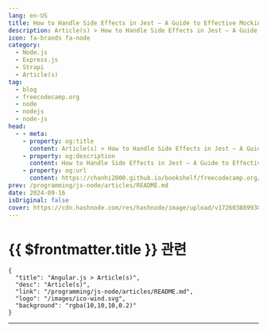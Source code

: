 ```yaml
---
lang: en-US
title: How to Handle Side Effects in Jest – A Guide to Effective Mocking
description: Article(s) > How to Handle Side Effects in Jest – A Guide to Effective Mocking
icon: fa-brands fa-node
category: 
  - Node.js
  - Express.js
  - Strapi
  - Article(s)
tag: 
  - blog
  - freecodecamp.org
  - node
  - nodejs
  - node-js
head:
  - - meta:
    - property: og:title
      content: Article(s) > How to Handle Side Effects in Jest – A Guide to Effective Mocking
    - property: og:description
      content: How to Handle Side Effects in Jest – A Guide to Effective Mocking
    - property: og:url
      content: https://chanhi2000.github.io/bookshelf/freecodecamp.org/how-to-handle-side-effects-in-jest.html
prev: /programming/js-node/articles/README.md
date: 2024-09-16
isOriginal: false
cover: https://cdn.hashnode.com/res/hashnode/image/upload/v1726038899380/6210fc66-17fb-4db9-9f91-1e7d38dc256c.png
---
```


# {{ $frontmatter.title }} 관련

```component VPCard
{
  "title": "Angular.js > Article(s)",
  "desc": "Article(s)",
  "link": "/programming/js-node/articles/README.md",
  "logo": "/images/ico-wind.svg",
  "background": "rgba(10,10,10,0.2)"
}
```

---

<SiteInfo
  name="How to Handle Side Effects in Jest – A Guide to Effective Mocking"
  desc="Unit testing is a major topic for every developer. It is a fundamental practice in building software applications. Unit testing helps you to identify bugs early and makes code maintenance easier. By isolating and testing single units or components of..."
  url="https://freecodecamp.org/news/how-to-handle-side-effects-in-jest/"
  logo="https://cdn.freecodecamp.org/universal/favicons/favicon.ico"
  preview="https://cdn.hashnode.com/res/hashnode/image/upload/v1726038899380/6210fc66-17fb-4db9-9f91-1e7d38dc256c.png"/>

<!-- TODO: 작성 -->

<!-- 
<p>Unit testing is a major topic for every developer. It is a fundamental practice in building software applications. Unit testing helps you to identify bugs early and makes code maintenance easier. By isolating and testing single units or components of your application, you can ensure their reliability and functionality.</p>
<p>When applying unit testing, you need to focus on the main logic of a component without affecting external dependencies or causing side effects—unintended changes that occur outside a function's scope, like database queries or network requests.</p>
<p>Jest is a popular testing framework that offers powerful capabilities to help in effective testing. Mocking in Jest helps you test and manage external dependencies and handle side effects.</p>
<p>In this guide, you will learn about unit testing essentials, focusing on Jest mocks. Whether you're just starting or looking to enhance your testing strategy, this guide will equip you with the knowledge to write effective and efficient tests.</p>
<h3 id="heading-heres-what-well-cover"><strong>Here's what we'll cover:</strong></h3>
<ul>
<li><p><a class="post-section-overview" href="#heading-what-is-unit-testing">What is Unit Testing?</a></p>
</li>
<li><p><a class="post-section-overview" href="#heading-what-are-external-dependencies">What are External Dependencies?</a></p>
</li>
<li><p><a class="post-section-overview" href="#heading-what-are-side-effects">What are Side Effects?</a></p>
</li>
<li><p><a class="post-section-overview" href="#heading-what-is-mocking">What is Mocking?</a></p>
</li>
<li><p><a class="post-section-overview" href="#heading-use-case-login-express-controller">Use Case: Login Express Controller</a></p>
</li>
<li><p><a class="post-section-overview" href="#heading-summary">Summary</a></p>
</li>
</ul>
<h2 id="heading-what-is-unit-testing"><strong>What is Unit Testing?</strong></h2>
<p>Unit testing is a software testing technique used to test a single component of your application in isolation. This component may be a class, a method, or a module.</p>
<h3 id="heading-why-you-should-use-unit-testing">Why You Should Use Unit Testing</h3>
<ol>
<li><p>You will be able to detect bugs earlier, it helps you to detect if a component behaves as expected.</p>
</li>
<li><p>Enables you to modify your component safely. If you update your component and, by mistake, add or modify something you should not, the test will fail if these changes introduce a new bug.</p>
</li>
<li><p>It can serve as a documentation that shows how individual units of your app work.</p>
</li>
<li><p>Encourages you to write cleaner code. The cleaner your component is, the easier and simpler your test will be.</p>
</li>
<li><p>It helps you to easily integrate different parts of your application, as you will be sure that every single component works correctly.</p>
</li>
<li><p>In the long term, you can maintain your application faster.</p>
</li>
</ol>
<p>Let us dive-deep into some practical usages:</p>
<p>Let’s assume that you have a multiplication function that should take two arguments and return the result.</p>
<p>Here’s the code:</p>
<pre class="language-javascript" tabindex="0"><code class="language-javascript"><span class="token keyword">function</span> <span class="token function">multiply</span><span class="token punctuation">(</span><span class="token parameter">a<span class="token punctuation">,</span>b</span><span class="token punctuation">)</span> <span class="token punctuation">{</span>
    <span class="token keyword">return</span> a<span class="token operator">*</span>b
<span class="token punctuation">}</span>
<span class="token keyword">export</span> <span class="token keyword">default</span> multiply
</code></pre>
<p><strong>Note</strong>: To use Jest with Node.js ECMAScript modules, check out this <a target="_blank" href="https://ayanabilothman.hashnode.dev/configure-jest-to-use-it-with-nodejs-ecmascript-modules">article</a> for configuration.</p>
<p>So how can you test this function using Jest?</p>
<ol>
<li><p>Create <strong><em>__tests__</em></strong> folder in the root folder.</p>
</li>
<li><p>Create file <strong><em>multiply.test.js</em></strong> inside <strong><em>__tests__</em></strong> .</p>
<p> Note that any file ending with <strong><em>.test.js</em></strong> will be executed by Jest.</p>
</li>
<li><p>Start writing your tests by calling the <code>it("",()=&gt;{})</code> Jest method.</p>
</li>
</ol>
<p>Let's understand what `<code>it("",()=&gt;{})</code>` does:</p>
<p>The <code>it</code> method is a Jest function used to test certain behaviors in your function.<br>The first argument should be the test name, which can be an assertion text for what you expect from this test.</p>
<p>For example, if you need to test whether the <code>multiply</code> function returns the right result using the arguments and if they are numbers, you can write <code>it("should return the multiplication of inputs of type number",()=&gt;{})</code>.</p>
<p>The second argument is a function for your test logic. It gets invoked once you run your test<strong>.</strong></p>
<p>To effectively write your tests, you should apply the AAA (Arrange-Act-Assert) Pattern.</p>
<ol>
<li><p><strong>Arrange</strong>: Setup the data or configure any dependencies you will use in this test.</p>
</li>
<li><p><strong>Act:</strong> Call the function you are testing.</p>
</li>
<li><p><strong>Assert:</strong> Write your expectations—how you are expecting the function you are testing to behave. For assertion, you will always use the <code>expect</code> Jest method.</p>
</li>
</ol>
<p>Think of every <code>it("",()=&gt;{})</code> statement as a different scenario of your function.</p>
<p>Here’s an example:</p>
<pre class="language-javascript" tabindex="0"><code class="language-javascript"><span class="token keyword">import</span> multiply <span class="token keyword">from</span> <span class="token string">'./../multiply.js'</span>

<span class="token function">it</span><span class="token punctuation">(</span><span class="token string">"should return the multiplication of inputs of type number"</span><span class="token punctuation">,</span> <span class="token punctuation">(</span><span class="token punctuation">)</span> <span class="token operator">=&gt;</span> <span class="token punctuation">{</span>
  <span class="token comment">// Arrange</span>
  <span class="token keyword">const</span> testArg1 <span class="token operator">=</span> <span class="token number">5</span><span class="token punctuation">;</span>
  <span class="token keyword">const</span> testArg2 <span class="token operator">=</span> <span class="token number">2</span><span class="token punctuation">;</span>
  <span class="token comment">// Act</span>
  <span class="token keyword">const</span> result <span class="token operator">=</span> <span class="token function">multiply</span><span class="token punctuation">(</span>testArg1<span class="token punctuation">,</span> testArg2<span class="token punctuation">)</span><span class="token punctuation">;</span>
  <span class="token comment">// Assert</span>
  <span class="token function">expect</span><span class="token punctuation">(</span>result<span class="token punctuation">)</span><span class="token punctuation">.</span><span class="token function">toBe</span><span class="token punctuation">(</span><span class="token number">10</span><span class="token punctuation">)</span><span class="token punctuation">;</span>
<span class="token punctuation">}</span><span class="token punctuation">)</span><span class="token punctuation">;</span>

<span class="token function">it</span><span class="token punctuation">(</span><span class="token string">"should returns NaN if no arguments are passed"</span><span class="token punctuation">,</span> <span class="token punctuation">(</span><span class="token punctuation">)</span> <span class="token operator">=&gt;</span> <span class="token punctuation">{</span>
  <span class="token comment">// Arrange</span>
  <span class="token comment">// Act</span>
  <span class="token keyword">const</span> result <span class="token operator">=</span> <span class="token function">multiply</span><span class="token punctuation">(</span><span class="token punctuation">)</span><span class="token punctuation">;</span>
  <span class="token comment">// Assert</span>
  <span class="token function">expect</span><span class="token punctuation">(</span>result<span class="token punctuation">)</span><span class="token punctuation">.</span><span class="token function">toBeNaN</span><span class="token punctuation">(</span><span class="token punctuation">)</span><span class="token punctuation">;</span>
<span class="token punctuation">}</span><span class="token punctuation">)</span><span class="token punctuation">;</span>

<span class="token function">it</span><span class="token punctuation">(</span><span class="token string">"should returns NaN if only one argument is passed"</span><span class="token punctuation">,</span> <span class="token punctuation">(</span><span class="token punctuation">)</span> <span class="token operator">=&gt;</span> <span class="token punctuation">{</span>
  <span class="token comment">// Arrange</span>
  <span class="token keyword">const</span> arg <span class="token operator">=</span> <span class="token number">5</span><span class="token punctuation">;</span>
  <span class="token comment">// Act</span>
  <span class="token keyword">const</span> result <span class="token operator">=</span> <span class="token function">multiply</span><span class="token punctuation">(</span>arg<span class="token punctuation">)</span><span class="token punctuation">;</span>
  <span class="token comment">// Assert</span>
  <span class="token function">expect</span><span class="token punctuation">(</span>result<span class="token punctuation">)</span><span class="token punctuation">.</span><span class="token function">toBeNaN</span><span class="token punctuation">(</span><span class="token punctuation">)</span><span class="token punctuation">;</span>
<span class="token punctuation">}</span><span class="token punctuation">)</span><span class="token punctuation">;</span>

<span class="token function">it</span><span class="token punctuation">(</span><span class="token string">"should returns Zero if one of the arguments is empty string"</span><span class="token punctuation">,</span> <span class="token punctuation">(</span><span class="token punctuation">)</span> <span class="token operator">=&gt;</span> <span class="token punctuation">{</span>
  <span class="token comment">// Arrange</span>
  <span class="token keyword">const</span> testArg1 <span class="token operator">=</span> <span class="token string">""</span><span class="token punctuation">;</span>
  <span class="token keyword">const</span> testArg2 <span class="token operator">=</span> <span class="token number">5</span><span class="token punctuation">;</span>
  <span class="token comment">// Act</span>
  <span class="token keyword">const</span> result <span class="token operator">=</span> <span class="token function">multiply</span><span class="token punctuation">(</span>testArg1<span class="token punctuation">,</span> testArg2<span class="token punctuation">)</span><span class="token punctuation">;</span>
  <span class="token comment">// Assert</span>
  <span class="token function">expect</span><span class="token punctuation">(</span>result<span class="token punctuation">)</span><span class="token punctuation">.</span><span class="token function">toBe</span><span class="token punctuation">(</span><span class="token number">0</span><span class="token punctuation">)</span><span class="token punctuation">;</span>
<span class="token punctuation">}</span><span class="token punctuation">)</span><span class="token punctuation">;</span>
</code></pre>
<p>These tests are some of the tests you can add to your file. You can add more tests or eliminate some depending on the different scenarios of the function you are testing.</p>
<h2 id="heading-what-are-external-dependencies">What are External Dependencies?</h2>
<p>External dependencies are modules or functions that your code relies on, which originates outside your own codebase. These can include libraries, APIs, databases, functions or any service that your application interacts with.  </p>
<p>Testing with external dependencies can be challenging because:</p>
<ul>
<li><p>They can slow down tests due to network or processing delays.</p>
</li>
<li><p>They might not be available during the testing, which in turn causes failures.</p>
</li>
</ul>
<p>As shown in the following function, what if your function calls another function? Most of the functions you write daily actually call other functions.</p>
<p>That is:</p>
<pre class="language-javascript" tabindex="0"><code class="language-javascript"><span class="token keyword">function</span> <span class="token function">processNumbers</span><span class="token punctuation">(</span><span class="token parameter">numbers<span class="token punctuation">,</span> callback</span><span class="token punctuation">)</span> <span class="token punctuation">{</span>
    <span class="token comment">// numbers: array</span>
    <span class="token comment">// callback: function</span>
  <span class="token keyword">return</span> numbers<span class="token punctuation">.</span><span class="token function">map</span><span class="token punctuation">(</span>callback<span class="token punctuation">)</span><span class="token punctuation">;</span>
<span class="token punctuation">}</span>

<span class="token keyword">export</span> <span class="token keyword">default</span> processNumbers<span class="token punctuation">;</span>
</code></pre>
<p>When applying unit testing, units should be tested in isolation. <code>processNumbers</code> function depends on another function <code>callback</code>.</p>
<p>So what should you do in this case? Mocking is the solution and we’ll talk about it later in a different section.</p>
<h2 id="heading-what-are-side-effects"><strong>What are Side Effects?</strong></h2>
<p>Side effects occur when a function modifies some state outside its own scope or has observable interactions with the outside world apart from returning a value.</p>
<p>Examples include modifying a global variable, changing a file system, or sending an HTTP request.</p>
<p>Side effects can make tests unpredictable and difficult to manage because they:</p>
<ul>
<li><p>Might interact with other systems, causing alteration of external states.</p>
</li>
<li><p>Can lead to flaky tests if not isolated properly.</p>
</li>
</ul>
<p>Here’s an example that returns a user from a database using their <code>id</code>:</p>
<pre class="language-javascript" tabindex="0"><code class="language-javascript"><span class="token keyword">async</span> <span class="token keyword">function</span> <span class="token function">getUserFromDatabase</span><span class="token punctuation">(</span><span class="token parameter">userId</span><span class="token punctuation">)</span> <span class="token punctuation">{</span>
  <span class="token comment">// Simulates fetching from a database</span>
  <span class="token keyword">return</span> <span class="token punctuation">{</span> <span class="token literal-property property">id</span><span class="token operator">:</span> userId<span class="token punctuation">,</span> <span class="token literal-property property">name</span><span class="token operator">:</span> <span class="token string">'John'</span> <span class="token punctuation">}</span><span class="token punctuation">;</span>
<span class="token punctuation">}</span>

<span class="token keyword">export</span> <span class="token punctuation">{</span>getUserFromDatabase<span class="token punctuation">}</span>
</code></pre>
<p>Here’s another function that makes use of <code>getUserFromDatabase</code> in the code above:</p>
<pre class="language-javascript" tabindex="0"><code class="language-javascript"><span class="token keyword">async</span> <span class="token keyword">function</span> <span class="token function">getProfile</span><span class="token punctuation">(</span><span class="token parameter">userId</span><span class="token punctuation">)</span> <span class="token punctuation">{</span>
  <span class="token keyword">return</span> <span class="token keyword">await</span> <span class="token function">getUserFromDatabase</span><span class="token punctuation">(</span>userId<span class="token punctuation">)</span><span class="token punctuation">;</span>
<span class="token punctuation">}</span>

<span class="token keyword">export</span> <span class="token keyword">default</span> getProfile
</code></pre>
<p>While testing this function, you should not actually send a real request, all you need is to test the behavior of the <code>getProfile</code> function without hitting any external system.</p>
<p>You can also use mocking to solve this situation.</p>
<h2 id="heading-what-is-mocking"><strong>What is Mocking?</strong></h2>
<p>Mocking is about simulation—you need to isolate a function that you are testing. If the function relies on any external dependency or may cause any side effect, you should simulate the behavior of those aspects.</p>
<p>Mocking involves creating a fake version of a function, object, or module to control its behavior during testing. This allows you to simulate different scenarios and verify interactions without relying on actual implementations.</p>
<p>We will focus on two approaches to mocking:</p>
<ol>
<li><p><strong>Function Mocks (also called Spies):</strong><br> You can use <code>jest.fn()</code> to create a mock function that can be used to track a function or replace real implementations. Or use <code>jest.spyOn(object, methodName)</code> to track the calls of <code>object[methodName]</code>.</p>
</li>
<li><p><strong>Module Mocks</strong>: You can use <code>jest.mock(“path-of-your-module”)</code> to mock entire modules or specific imports. By using it, all functions inside this module become mock functions. In addition, during testing, modules you are testing will receive a fake mocked version of this module.</p>
</li>
</ol>
<p>Any mock function has methods that you can use to simulate the behavior of the function. Some of the most used methods are:</p>
<ul>
<li><p><code>mockFn.mockImplementation(fn)</code> : Used to replace the actual implementation of a function. <code>fn</code> is the replacement implementation.</p>
</li>
<li><p><code>mockFn.mockReturnValue(value)</code> : You can use this if all you care about is the return value of a function.</p>
</li>
<li><p><code>mockFn.mockResolvedValue(value)</code>: You can use this if the mock function returns a promise.</p>
</li>
</ul>
<h3 id="heading-example-usage-1"><strong>Example Usage 1</strong></h3>
<p>Let’s test <code>processNumbers</code> by using function mocks. The challenge here is that <code>processNumbers</code> takes a callback function as an argument. What if you need to test if this callback function get invoked inside <code>processNumbers</code>?</p>
<p>Here’s the code:</p>
<pre class="language-javascript" tabindex="0"><code class="language-javascript"><span class="token keyword">import</span> processNumbers <span class="token keyword">from</span> <span class="token string">'file-path'</span><span class="token punctuation">;</span>

<span class="token function">test</span><span class="token punctuation">(</span><span class="token string">'processNumbers applies callback and return the right result'</span><span class="token punctuation">,</span> <span class="token punctuation">(</span><span class="token punctuation">)</span> <span class="token operator">=&gt;</span> <span class="token punctuation">{</span>
    <span class="token comment">// Arrange</span>
    <span class="token keyword">const</span> arr <span class="token operator">=</span> <span class="token punctuation">[</span><span class="token number">2</span><span class="token punctuation">,</span> <span class="token number">3</span><span class="token punctuation">]</span>
    <span class="token keyword">const</span> mockedCallback <span class="token operator">=</span> jest<span class="token punctuation">.</span><span class="token function">fn</span><span class="token punctuation">(</span><span class="token punctuation">)</span><span class="token punctuation">.</span><span class="token function">mockImplementation</span><span class="token punctuation">(</span><span class="token parameter">x</span> <span class="token operator">=&gt;</span> x <span class="token operator">+</span> <span class="token number">2</span><span class="token punctuation">)</span><span class="token punctuation">;</span>
    <span class="token comment">// Act</span>
    <span class="token keyword">const</span> result <span class="token operator">=</span> <span class="token function">processNumbers</span><span class="token punctuation">(</span>arr<span class="token punctuation">,</span> mockedCallback<span class="token punctuation">)</span><span class="token punctuation">;</span>
    <span class="token comment">// Assert</span>
    <span class="token function">expect</span><span class="token punctuation">(</span>result<span class="token punctuation">)</span><span class="token punctuation">.</span><span class="token function">toEqual</span><span class="token punctuation">(</span><span class="token punctuation">[</span><span class="token number">4</span><span class="token punctuation">,</span> <span class="token number">5</span><span class="token punctuation">]</span><span class="token punctuation">)</span><span class="token punctuation">;</span>
    <span class="token function">expect</span><span class="token punctuation">(</span>mockedCallback<span class="token punctuation">)</span><span class="token punctuation">.</span><span class="token function">toHaveBeenCalledTimes</span><span class="token punctuation">(</span>arr<span class="token punctuation">.</span>length<span class="token punctuation">)</span><span class="token punctuation">;</span>
<span class="token punctuation">}</span><span class="token punctuation">)</span><span class="token punctuation">;</span>
</code></pre>
<p>We started by arranging the arguments:</p>
<ul>
<li><p><code>arr</code> variable is an array of numbers. We assigned it an array with random numbers in the test.</p>
</li>
<li><p>The <code>callback</code> variable is a callback function. This function should be mocked in the test.</p>
</li>
</ul>
<p>You may ask yourself why you should mock <code>callback</code>, why not assign it as a normal function?</p>
<p>The answer is that, without mocking the <code>callback</code> argument, you will not be able to track it inside <code>processNumbers</code> while you are testing it. Because mocking creates a fake version of the function, it creates a spy that has a tracker through which you can assert any action taken in this mocked function, whether it gets called or any arguments are passed to it.</p>
<p>The <code>jest.fn()</code> creates a mock function. You can pass a function to <code>fn</code> in place of the real function.</p>
<p>Next, we “act” by calling the function we are testing: <code>processNumbers</code>.</p>
<p>Finally, we wrote the assertions, which are expectations about how <code>processNumbers</code> should behave and if <code>processNumbers</code> applied <code>callback</code> and returned the result.</p>
<h3 id="heading-example-usage-2"><strong>Example Usage 2</strong></h3>
<p>Side effects are another aspect you need to handle in testing. In the <code>getProfile</code> function, an external system is called, which calls a database to retrieve data, and this is a side effect.</p>
<p>In another scenario, a function may connect a database to create a user, and through testing you will not need to add or change actual data in the database.</p>
<p>To simulate the behavior of <code>getUserFromDatabase</code> without actually hitting the database, you should mock its module, and by default, <code>getUserFromDatabase</code> will be an empty mock function that can be tracked during your test.</p>
<p>Here’s the code:</p>
<pre class="language-javascript" tabindex="0"><code class="language-javascript"><span class="token keyword">import</span> getProfile <span class="token keyword">from</span> <span class="token string">'file-path'</span><span class="token punctuation">;</span>
<span class="token keyword">import</span> <span class="token punctuation">{</span> getUserFromDatabase <span class="token punctuation">}</span> <span class="token keyword">from</span> <span class="token string">'file-path'</span><span class="token punctuation">;</span>

<span class="token comment">// Mock the module of getUserFromDatabase method</span>
jest<span class="token punctuation">.</span><span class="token function">mock</span><span class="token punctuation">(</span><span class="token string">'./../DB/databaseMethods.js'</span><span class="token punctuation">)</span><span class="token punctuation">;</span>

<span class="token function">describe</span><span class="token punctuation">(</span><span class="token string">'getProfile'</span><span class="token punctuation">,</span> <span class="token punctuation">(</span><span class="token punctuation">)</span> <span class="token operator">=&gt;</span> <span class="token punctuation">{</span>
  <span class="token function">it</span><span class="token punctuation">(</span><span class="token string">'should call getUserFromDatabase with the correct userId and return the result'</span><span class="token punctuation">,</span> <span class="token keyword">async</span> <span class="token punctuation">(</span><span class="token punctuation">)</span> <span class="token operator">=&gt;</span> <span class="token punctuation">{</span>
    <span class="token comment">// Arrange    </span>
    <span class="token keyword">const</span> userId <span class="token operator">=</span> <span class="token string">'123'</span><span class="token punctuation">;</span>
    <span class="token keyword">const</span> dummyUser <span class="token operator">=</span> <span class="token punctuation">{</span> <span class="token literal-property property">id</span><span class="token operator">:</span> userId<span class="token punctuation">,</span> <span class="token literal-property property">name</span><span class="token operator">:</span> <span class="token string">'John'</span> <span class="token punctuation">}</span><span class="token punctuation">;</span>
    getUserFromDatabase<span class="token punctuation">.</span><span class="token function">mockResolvedValue</span><span class="token punctuation">(</span>dummyUser<span class="token punctuation">)</span><span class="token punctuation">;</span>
    <span class="token comment">// Act</span>
    <span class="token keyword">const</span> result <span class="token operator">=</span> <span class="token keyword">await</span> <span class="token function">getProfile</span><span class="token punctuation">(</span>userId<span class="token punctuation">)</span><span class="token punctuation">;</span>
    <span class="token comment">// Assert</span>
    <span class="token function">expect</span><span class="token punctuation">(</span>result<span class="token punctuation">)</span><span class="token punctuation">.</span><span class="token function">toEqual</span><span class="token punctuation">(</span>dummyUser<span class="token punctuation">)</span><span class="token punctuation">;</span>
    <span class="token function">expect</span><span class="token punctuation">(</span>getUserFromDatabase<span class="token punctuation">)</span><span class="token punctuation">.</span><span class="token function">toHaveBeenCalledWith</span><span class="token punctuation">(</span>userId<span class="token punctuation">)</span><span class="token punctuation">;</span>
    <span class="token function">expect</span><span class="token punctuation">(</span>getUserFromDatabase<span class="token punctuation">)</span><span class="token punctuation">.</span><span class="token function">toHaveBeenCalledTimes</span><span class="token punctuation">(</span><span class="token number">1</span><span class="token punctuation">)</span><span class="token punctuation">;</span>
  <span class="token punctuation">}</span><span class="token punctuation">)</span><span class="token punctuation">;</span>
<span class="token punctuation">}</span><span class="token punctuation">)</span><span class="token punctuation">;</span>
</code></pre>
<p>We started by arranging the arguments:</p>
<ul>
<li><p><code>userId</code> is just a number.</p>
</li>
<li><p><code>dummyUser</code> is an object that simulates a fake user data.</p>
</li>
<li><p>We returned <code>dummyUser</code> from <code>getUserFromDatabas</code> by using <code>mockResolvedValue</code>.</p>
</li>
</ul>
<p>Similar to the last example, we “act” by calling the function being tested: <code>getProfile</code>.</p>
<p>Finally, we wrote the assertions, you expectations about how <code>getProfile</code> should behave and if the <code>getUserFromDatabase</code> got called correctly and the result returned as expected.</p>
<h2 id="heading-use-case-login-express-controller">Use Case: Login Express Controller</h2>
<p>Here is a login controller that receives the email and password of a user through the <code>req</code> object, and then searches for the user in the database. It does some checks, then returns a <code>res</code> if everything is ok, or call <code>next</code> with an error object.</p>
<pre class="language-javascript" tabindex="0"><code class="language-javascript"><span class="token keyword">import</span> User <span class="token keyword">from</span> <span class="token string">"file-path"</span><span class="token punctuation">;</span>

<span class="token keyword">export</span> <span class="token keyword">const</span> <span class="token function-variable function">login</span> <span class="token operator">=</span> <span class="token keyword">async</span> <span class="token punctuation">(</span><span class="token parameter">req<span class="token punctuation">,</span> res<span class="token punctuation">,</span> next</span><span class="token punctuation">)</span> <span class="token operator">=&gt;</span> <span class="token punctuation">{</span>
  <span class="token keyword">const</span> <span class="token punctuation">{</span> email<span class="token punctuation">,</span> password <span class="token punctuation">}</span> <span class="token operator">=</span> req<span class="token punctuation">.</span>body<span class="token punctuation">;</span>

  <span class="token keyword">const</span> user <span class="token operator">=</span> <span class="token keyword">await</span> User<span class="token punctuation">.</span><span class="token function">findOne</span><span class="token punctuation">(</span><span class="token punctuation">{</span> email <span class="token punctuation">}</span><span class="token punctuation">)</span><span class="token punctuation">;</span>
  <span class="token keyword">if</span> <span class="token punctuation">(</span><span class="token operator">!</span>user<span class="token punctuation">)</span> <span class="token keyword">return</span> <span class="token function">next</span><span class="token punctuation">(</span><span class="token keyword">new</span> <span class="token class-name">Error</span><span class="token punctuation">(</span><span class="token string">"Invalid Email!"</span><span class="token punctuation">)</span><span class="token punctuation">)</span><span class="token punctuation">;</span>

  <span class="token keyword">const</span> checkPassword <span class="token operator">=</span> user<span class="token punctuation">.</span><span class="token function">checkPassword</span><span class="token punctuation">(</span>password<span class="token punctuation">)</span><span class="token punctuation">;</span>
  <span class="token keyword">if</span> <span class="token punctuation">(</span><span class="token operator">!</span>checkPassword<span class="token punctuation">)</span> <span class="token keyword">return</span> <span class="token function">next</span><span class="token punctuation">(</span><span class="token keyword">new</span> <span class="token class-name">Error</span><span class="token punctuation">(</span><span class="token string">"Invalid Password!"</span><span class="token punctuation">)</span><span class="token punctuation">)</span><span class="token punctuation">;</span>

  <span class="token keyword">const</span> token <span class="token operator">=</span> user<span class="token punctuation">.</span><span class="token function">generateToken</span><span class="token punctuation">(</span><span class="token punctuation">)</span><span class="token punctuation">;</span>

  <span class="token keyword">return</span> res<span class="token punctuation">.</span><span class="token function">status</span><span class="token punctuation">(</span><span class="token number">200</span><span class="token punctuation">)</span><span class="token punctuation">.</span><span class="token function">json</span><span class="token punctuation">(</span><span class="token punctuation">{</span> <span class="token literal-property property">success</span><span class="token operator">:</span> <span class="token boolean">true</span><span class="token punctuation">,</span> <span class="token literal-property property">results</span><span class="token operator">:</span> <span class="token punctuation">{</span> token <span class="token punctuation">}</span> <span class="token punctuation">}</span><span class="token punctuation">)</span><span class="token punctuation">;</span>
<span class="token punctuation">}</span><span class="token punctuation">;</span>
</code></pre>
<p>Think about the steps you can use to test the login function. You can ask some questions that’ll help you come up with ideas:</p>
<p>What are the scenarios of <code>login</code> function workflow?</p>
<ol>
<li><p>The user is not found.</p>
</li>
<li><p>Password is incorrect.</p>
</li>
<li><p>Everything is ok, and a response is returned with a token.</p>
</li>
</ol>
<p>So you may assert <code>login</code> to do the following:</p>
<ul>
<li><p><code>login</code> should call <code>next</code> if user not found.</p>
</li>
<li><p><code>login</code> should call <code>next</code> if password doesn't match.</p>
</li>
<li><p><code>login</code> should call <strong>res.json</strong> with the token and call <strong>res.status</strong> with 200 if everything is ok.</p>
</li>
</ul>
<p>What are the arguments that <code>login</code> method should receive?</p>
<ol>
<li><p><code>req</code> object with <code>body</code> property.</p>
</li>
<li><p><code>res</code> object with <code>status</code> and <code>json</code> property.</p>
</li>
<li><p><code>next</code> function.</p>
</li>
</ol>
<p><code>res.json()</code> or <code>res.status()</code> or <code>next()</code> all are functions that <code>login</code> needs to do its work. During testing, you have no access to these arguments so you should mock them.</p>
<ul>
<li><p><code>req</code> can be defined as <code>{body: { email: "</code><a target="_blank" href="mailto:test@foo.com"><code>test@foo.com</code></a><code>", password: "bar" }}</code></p>
</li>
<li><p><code>res</code> can be defined as <code>{json: jest.fn().mockReturnThis(), status: jest.fn().mockReturnThis()}</code></p>
</li>
<li><p><code>next</code> can be defined as <code>jest.fn()</code></p>
</li>
</ul>
<p>Are there any interactions with external systems or any dependencies?</p>
<ol>
<li><p><code>User.findOne()</code></p>
</li>
<li><p><code>user.checkPassword()</code></p>
</li>
<li><p><code>user.generateToken()</code></p>
</li>
</ol>
<p>Thus, mocking is the solution:</p>
<ul>
<li><p>For <code>User.findOne()</code>, you should mock the entire <code>User</code> module and set up the fake <code>findOne()</code> to return a fake <code>user</code>. The challenge here is that <code>findOne</code> is an object method. How can you track it? <code>jest.spyOn(object, methodName)</code> is the soultion.<br>  The <code>spyOn</code> method is used to track the calls of <code>object[methodName]</code>, which, in our case, is <code>User.findOne</code></p>
</li>
<li><p><code>user.checkPassword()</code> and <code>user.generateToken()</code> should be mock functions.</p>
</li>
</ul>
<p>To apply all of these concepts and put blocks with each other, the final test should be:</p>
<pre class="language-javascript" tabindex="0"><code class="language-javascript"><span class="token keyword">import</span> User <span class="token keyword">from</span> <span class="token string">"file-path"</span><span class="token punctuation">;</span>
<span class="token keyword">import</span> <span class="token punctuation">{</span> login <span class="token punctuation">}</span> <span class="token keyword">from</span> <span class="token string">"file-path"</span><span class="token punctuation">;</span>

jest<span class="token punctuation">.</span><span class="token function">mock</span><span class="token punctuation">(</span><span class="token string">"../DB/models/user.model.js"</span><span class="token punctuation">)</span><span class="token punctuation">;</span>

<span class="token keyword">let</span> mockReq<span class="token punctuation">,</span> mockRes<span class="token punctuation">,</span> mockNext<span class="token punctuation">,</span> dummyUser<span class="token punctuation">;</span>
<span class="token function">describe</span><span class="token punctuation">(</span><span class="token string">"login controller"</span><span class="token punctuation">,</span> <span class="token punctuation">(</span><span class="token punctuation">)</span> <span class="token operator">=&gt;</span> <span class="token punctuation">{</span>
  <span class="token function">beforeEach</span><span class="token punctuation">(</span><span class="token punctuation">(</span><span class="token punctuation">)</span> <span class="token operator">=&gt;</span> <span class="token punctuation">{</span>
    mockReq <span class="token operator">=</span> <span class="token punctuation">{</span> <span class="token literal-property property">body</span><span class="token operator">:</span> <span class="token punctuation">{</span> <span class="token literal-property property">email</span><span class="token operator">:</span> <span class="token string">"test@foo.com"</span><span class="token punctuation">,</span> <span class="token literal-property property">password</span><span class="token operator">:</span> <span class="token string">"bar"</span> <span class="token punctuation">}</span> <span class="token punctuation">}</span><span class="token punctuation">;</span>
    mockRes <span class="token operator">=</span> <span class="token punctuation">{</span>
      <span class="token literal-property property">json</span><span class="token operator">:</span> jest<span class="token punctuation">.</span><span class="token function">fn</span><span class="token punctuation">(</span><span class="token punctuation">)</span><span class="token punctuation">.</span><span class="token function">mockReturnThis</span><span class="token punctuation">(</span><span class="token punctuation">)</span><span class="token punctuation">,</span>
      <span class="token literal-property property">status</span><span class="token operator">:</span> jest<span class="token punctuation">.</span><span class="token function">fn</span><span class="token punctuation">(</span><span class="token punctuation">)</span><span class="token punctuation">.</span><span class="token function">mockReturnThis</span><span class="token punctuation">(</span><span class="token punctuation">)</span><span class="token punctuation">,</span>
    <span class="token punctuation">}</span><span class="token punctuation">;</span>
    mockNext <span class="token operator">=</span> jest<span class="token punctuation">.</span><span class="token function">fn</span><span class="token punctuation">(</span><span class="token punctuation">)</span><span class="token punctuation">;</span>

    dummyUser <span class="token operator">=</span> <span class="token punctuation">{</span>
      <span class="token literal-property property">checkPassword</span><span class="token operator">:</span> jest<span class="token punctuation">.</span><span class="token function">fn</span><span class="token punctuation">(</span><span class="token punctuation">(</span><span class="token punctuation">)</span> <span class="token operator">=&gt;</span> <span class="token boolean">true</span><span class="token punctuation">)</span><span class="token punctuation">,</span>
      <span class="token literal-property property">generateToken</span><span class="token operator">:</span> jest<span class="token punctuation">.</span><span class="token function">fn</span><span class="token punctuation">(</span><span class="token punctuation">(</span><span class="token punctuation">)</span> <span class="token operator">=&gt;</span> <span class="token string">"token"</span><span class="token punctuation">)</span><span class="token punctuation">,</span>
    <span class="token punctuation">}</span><span class="token punctuation">;</span>
  <span class="token punctuation">}</span><span class="token punctuation">)</span><span class="token punctuation">;</span>

  <span class="token function">it</span><span class="token punctuation">(</span><span class="token string">"should call next if user not found"</span><span class="token punctuation">,</span> <span class="token keyword">async</span> <span class="token punctuation">(</span><span class="token punctuation">)</span> <span class="token operator">=&gt;</span> <span class="token punctuation">{</span>
    <span class="token comment">// Arrange</span>
    jest<span class="token punctuation">.</span><span class="token function">spyOn</span><span class="token punctuation">(</span>User<span class="token punctuation">,</span> <span class="token string">"findOne"</span><span class="token punctuation">)</span><span class="token punctuation">.</span><span class="token function">mockResolvedValueOnce</span><span class="token punctuation">(</span><span class="token keyword">null</span><span class="token punctuation">)</span><span class="token punctuation">;</span>
    <span class="token comment">// Act</span>
    <span class="token keyword">await</span> <span class="token function">login</span><span class="token punctuation">(</span>mockReq<span class="token punctuation">,</span> mockRes<span class="token punctuation">,</span> mockNext<span class="token punctuation">)</span><span class="token punctuation">;</span>
    <span class="token comment">// Assert</span>
    <span class="token function">expect</span><span class="token punctuation">(</span>mockNext<span class="token punctuation">)</span><span class="token punctuation">.</span><span class="token function">toHaveBeenCalledWith</span><span class="token punctuation">(</span><span class="token keyword">new</span> <span class="token class-name">Error</span><span class="token punctuation">(</span><span class="token string">"Invalid Email!"</span><span class="token punctuation">)</span><span class="token punctuation">)</span><span class="token punctuation">;</span>
    <span class="token function">expect</span><span class="token punctuation">(</span>mockRes<span class="token punctuation">.</span>json<span class="token punctuation">)</span><span class="token punctuation">.</span>not<span class="token punctuation">.</span><span class="token function">toHaveBeenCalled</span><span class="token punctuation">(</span><span class="token punctuation">)</span><span class="token punctuation">;</span>
  <span class="token punctuation">}</span><span class="token punctuation">)</span><span class="token punctuation">;</span>

  <span class="token function">it</span><span class="token punctuation">(</span><span class="token string">"should call next if password doesn't match"</span><span class="token punctuation">,</span> <span class="token keyword">async</span> <span class="token punctuation">(</span><span class="token punctuation">)</span> <span class="token operator">=&gt;</span> <span class="token punctuation">{</span>
    <span class="token comment">// Arrange</span>
    dummyUser<span class="token punctuation">.</span>checkPassword<span class="token punctuation">.</span><span class="token function">mockReturnValueOnce</span><span class="token punctuation">(</span><span class="token boolean">false</span><span class="token punctuation">)</span><span class="token punctuation">;</span>
    jest<span class="token punctuation">.</span><span class="token function">spyOn</span><span class="token punctuation">(</span>User<span class="token punctuation">,</span> <span class="token string">"findOne"</span><span class="token punctuation">)</span><span class="token punctuation">.</span><span class="token function">mockResolvedValue</span><span class="token punctuation">(</span>dummyUser<span class="token punctuation">)</span><span class="token punctuation">;</span>
    <span class="token comment">// Act</span>
    <span class="token keyword">await</span> <span class="token function">login</span><span class="token punctuation">(</span>mockReq<span class="token punctuation">,</span> mockRes<span class="token punctuation">,</span> mockNext<span class="token punctuation">)</span><span class="token punctuation">;</span>
    <span class="token comment">// Assert</span>
    <span class="token function">expect</span><span class="token punctuation">(</span>mockNext<span class="token punctuation">)</span><span class="token punctuation">.</span><span class="token function">toHaveBeenCalledWith</span><span class="token punctuation">(</span><span class="token keyword">new</span> <span class="token class-name">Error</span><span class="token punctuation">(</span><span class="token string">"Invalid Password!"</span><span class="token punctuation">)</span><span class="token punctuation">)</span><span class="token punctuation">;</span>
    <span class="token function">expect</span><span class="token punctuation">(</span>dummyUser<span class="token punctuation">.</span>generateToken<span class="token punctuation">)</span><span class="token punctuation">.</span>not<span class="token punctuation">.</span><span class="token function">toHaveBeenCalled</span><span class="token punctuation">(</span><span class="token punctuation">)</span><span class="token punctuation">;</span>
    <span class="token function">expect</span><span class="token punctuation">(</span>mockRes<span class="token punctuation">.</span>json<span class="token punctuation">)</span><span class="token punctuation">.</span>not<span class="token punctuation">.</span><span class="token function">toHaveBeenCalled</span><span class="token punctuation">(</span><span class="token punctuation">)</span><span class="token punctuation">;</span>
  <span class="token punctuation">}</span><span class="token punctuation">)</span><span class="token punctuation">;</span>

  <span class="token function">it</span><span class="token punctuation">(</span><span class="token string">"should call res.json with the token and call res.status with 200 if everything is ok"</span><span class="token punctuation">,</span> <span class="token keyword">async</span> <span class="token punctuation">(</span><span class="token punctuation">)</span> <span class="token operator">=&gt;</span> <span class="token punctuation">{</span>
    <span class="token comment">// Arrange</span>
    jest<span class="token punctuation">.</span><span class="token function">spyOn</span><span class="token punctuation">(</span>User<span class="token punctuation">,</span> <span class="token string">"findOne"</span><span class="token punctuation">)</span><span class="token punctuation">.</span><span class="token function">mockResolvedValue</span><span class="token punctuation">(</span>dummyUser<span class="token punctuation">)</span><span class="token punctuation">;</span>
    <span class="token comment">// Act</span>
    <span class="token keyword">await</span> <span class="token function">login</span><span class="token punctuation">(</span>mockReq<span class="token punctuation">,</span> mockRes<span class="token punctuation">,</span> mockNext<span class="token punctuation">)</span><span class="token punctuation">;</span>
    <span class="token comment">// Assert</span>
    <span class="token function">expect</span><span class="token punctuation">(</span>mockNext<span class="token punctuation">)</span><span class="token punctuation">.</span>not<span class="token punctuation">.</span><span class="token function">toHaveBeenCalled</span><span class="token punctuation">(</span><span class="token punctuation">)</span><span class="token punctuation">;</span>
    <span class="token function">expect</span><span class="token punctuation">(</span>User<span class="token punctuation">.</span>findOne<span class="token punctuation">)</span><span class="token punctuation">.</span><span class="token function">toHaveBeenCalledWith</span><span class="token punctuation">(</span><span class="token punctuation">{</span> <span class="token literal-property property">email</span><span class="token operator">:</span> mockReq<span class="token punctuation">.</span>body<span class="token punctuation">.</span>email <span class="token punctuation">}</span><span class="token punctuation">)</span><span class="token punctuation">;</span>

    <span class="token function">expect</span><span class="token punctuation">(</span>dummyUser<span class="token punctuation">.</span>checkPassword<span class="token punctuation">)</span><span class="token punctuation">.</span><span class="token function">toHaveBeenCalledWith</span><span class="token punctuation">(</span>mockReq<span class="token punctuation">.</span>body<span class="token punctuation">.</span>password<span class="token punctuation">)</span><span class="token punctuation">;</span>
    <span class="token function">expect</span><span class="token punctuation">(</span>dummyUser<span class="token punctuation">.</span>generateToken<span class="token punctuation">)</span><span class="token punctuation">.</span><span class="token function">toHaveBeenCalled</span><span class="token punctuation">(</span><span class="token punctuation">)</span><span class="token punctuation">;</span>

    <span class="token function">expect</span><span class="token punctuation">(</span>mockRes<span class="token punctuation">.</span>status<span class="token punctuation">)</span><span class="token punctuation">.</span><span class="token function">toHaveBeenCalledWith</span><span class="token punctuation">(</span><span class="token number">200</span><span class="token punctuation">)</span><span class="token punctuation">;</span>
    <span class="token function">expect</span><span class="token punctuation">(</span>mockRes<span class="token punctuation">.</span>json<span class="token punctuation">)</span><span class="token punctuation">.</span><span class="token function">toHaveBeenCalledWith</span><span class="token punctuation">(</span><span class="token punctuation">{</span>
      <span class="token literal-property property">success</span><span class="token operator">:</span> <span class="token boolean">true</span><span class="token punctuation">,</span>
      <span class="token literal-property property">results</span><span class="token operator">:</span> <span class="token punctuation">{</span> <span class="token literal-property property">token</span><span class="token operator">:</span> <span class="token string">"token"</span> <span class="token punctuation">}</span><span class="token punctuation">,</span>
    <span class="token punctuation">}</span><span class="token punctuation">)</span><span class="token punctuation">;</span>
  <span class="token punctuation">}</span><span class="token punctuation">)</span><span class="token punctuation">;</span>
<span class="token punctuation">}</span><span class="token punctuation">)</span><span class="token punctuation">;</span>
</code></pre>
<p><strong>Final note</strong>: <code>beforeEach</code> is a Jest hook, you can use it to implement some code before each test. Inside <code>beforeEach</code> function, you can write any common variables your tests may need instead of writing them independently for each test.</p>
<h2 id="heading-summary">Summary</h2>
<p>In this tutorial you learned the basics of unit testing with Jest, focusing on how to use mocks. Unit testing helps ensure that individual parts of your code work correctly by testing them in isolation.  </p>
<p>Handling external dependencies, managing side effects, and utilizing mocking are essential skills for robust testing. Jest provides powerful tools to address these challenges, making your tests more reliable, faster, and easier to maintain.</p>
<p>Understanding these concepts will help you write better tests and produce more resilient applications.</p>
<p>This tutorial explained how to use Jest’s mocking features to simulate external dependencies and manage side effects. It includes a practical example of testing an Express.js login controller, showing how to mock functions and control test scenarios.</p>
<p>This approach helps you create reliable tests and maintain code quality by isolating and managing dependencies effectively.</p>
-->

